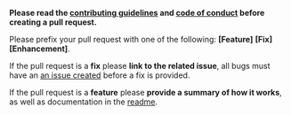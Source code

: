 **Please read the [contributing guidelines](https://github.com/TheBladeofGrass/alembic/blob/master/.github/CONTRIBUTING.md) and [code of conduct](https://github.com/TheBladeofGrass/alembic/blob/master/.github/CODE_OF_CONDUCT.md) before creating a pull request.**

Please prefix your pull request with one of the following: **[Feature]** **[Fix]** **[Enhancement]**.

If the pull request is a **fix** please **link to the related issue**, all bugs must have an [an issue created](https://github.com/TheBladeofGrass/alembic/issues/new) before a fix is provided.

If the pull request is a **feature** please **provide a summary of how it works**, as well as documentation in the [readme](https://github.com/TheBladeofGrass/alembic/blob/master/README.md).
